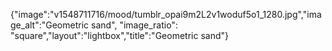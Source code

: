 {"image":"v1548711716/mood/tumblr_opai9m2L2v1woduf5o1_1280.jpg","image_alt":"Geometric sand", "image_ratio": "square","layout":"lightbox","title":"Geometric sand"}